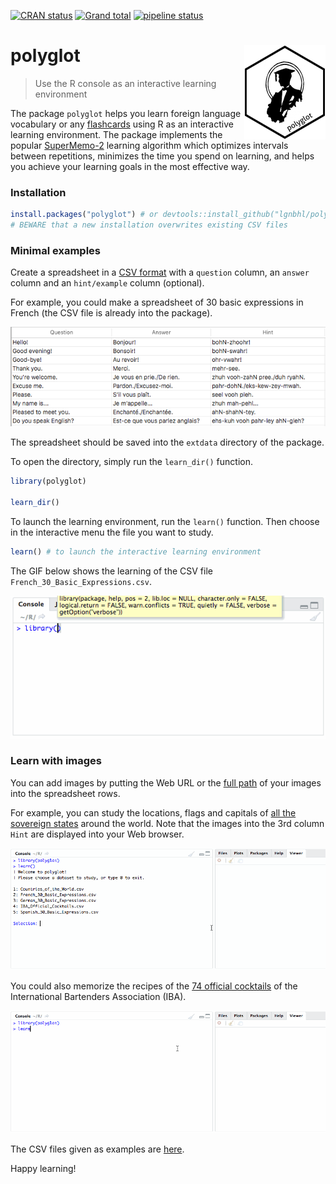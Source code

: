 
<!-- README.md is generated from README.Rmd. Please edit that file -->

<!-- badges: start -->

[![CRAN
status](https://www.r-pkg.org/badges/version/polyglot)](https://CRAN.R-project.org/package=polyglot)
[![Grand
total](https://cranlogs.r-pkg.org/badges/grand-total/polyglot)](https://cran.r-project.org/package=polyglot)
[![pipeline
status](https://gitlab.com/lgnbhl/polyglot/badges/master/pipeline.svg)](https://gitlab.com/lgnbhl/polyglot/pipelines)
<!-- badges: end -->

# polyglot <img src="man/figures/logo.png" align="right" />

> Use the R console as an interactive learning environment

The package `polyglot` helps you learn foreign language vocabulary or
any [flashcards](https://en.wikipedia.org/wiki/Flashcard) using R as an
interactive learning environment. The package implements the popular
[SuperMemo-2](https://en.wikipedia.org/wiki/SuperMemo) learning
algorithm which optimizes intervals between repetitions, minimizes the
time you spend on learning, and helps you achieve your learning goals in
the most effective
way.

### Installation

``` r
install.packages("polyglot") # or devtools::install_github("lgnbhl/polyglot")
# BEWARE that a new installation overwrites existing CSV files
```

### Minimal examples

Create a spreadsheet in a [CSV
format](https://en.wikipedia.org/wiki/Comma-separated_values) with a
`question` column, an `answer` column and an `hint/example` column
(optional).

For example, you could make a spreadsheet of 30 basic expressions in
French (the CSV file is already into the package).

![](man/figures/screenshot1.png)

The spreadsheet should be saved into the `extdata` directory of the
package.

To open the directory, simply run the `learn_dir()` function.

``` r
library(polyglot)

learn_dir()
```

To launch the learning environment, run the `learn()` function. Then
choose in the interactive menu the file you want to study.

``` r
learn() # to launch the interactive learning environment
```

The GIF below shows the learning of the CSV file
`French_30_Basic_Expressions.csv`.

![](man/figures/screenshot2.gif)

### Learn with images

You can add images by putting the Web URL or the [full
path](https://en.wikipedia.org/wiki/Path_\(computing\)) of your images
into the spreadsheet rows.

For example, you can study the locations, flags and capitals of [all the
sovereign
states](https://en.wikipedia.org/wiki/List_of_sovereign_states) around
the world. Note that the images into the 3rd column `Hint` are displayed
into your Web browser.

![](man/figures/polyglot_world.gif)

You could also memorize the recipes of the [74 official
cocktails](https://en.wikipedia.org/wiki/List_of_IBA_official_cocktails)
of the International Bartenders Association (IBA).

![](man/figures/polyglot_cocktails.gif)

The CSV files given as examples are
[here](https://github.com/lgnbhl/polyglot/tree/master/inst/extdata).

Happy learning\!
